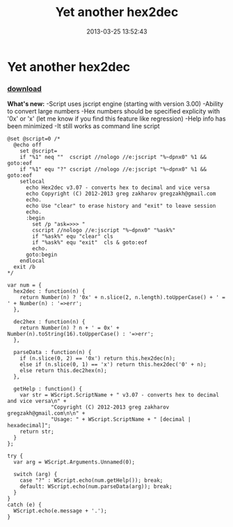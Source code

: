 ﻿---
pid:            4040
poster:         greg zakharov
title:          Yet another hex2dec
date:           2013-03-25 13:52:43
format:         text
parent:         0
parent:         0

---

# Yet another hex2dec

### [download](4040.txt)

**What's new:**
-Script uses jscript engine (starting with version 3.00)
-Ability to convert large numbers
-Hex numbers should be specified explicity with '0x' or 'x' (let me know if you find this feature like regression)
-Help info has been minimized
-It still works as command line script

```text
@set @script=0 /*
  @echo off
    set @script=
    if "%1" neq ""  cscript //nologo //e:jscript "%~dpnx0" %1 && goto:eof
    if "%1" equ "?" cscript //nologo //e:jscript "%~dpnx0" %1 && goto:eof
    setlocal
      echo Hex2dec v3.07 - converts hex to decimal and vice versa
      echo Copyright (C) 2012-2013 greg zakharov gregzakh@gmail.com
      echo.
      echo Use "clear" to erase history and "exit" to leave session
      echo.
      :begin
        set /p "ask=>>> "
        cscript //nologo //e:jscript "%~dpnx0" "%ask%"
        if "%ask%" equ "clear" cls
        if "%ask%" equ "exit"  cls & goto:eof
        echo.
      goto:begin
    endlocal
  exit /b
*/

var num = {
  hex2dec : function(n) {
    return Number(n) ? '0x' + n.slice(2, n.length).toUpperCase() + ' = ' + Number(n) : '=>err';
  },

  dec2hex : function(n) {
    return Number(n) ? n + ' = 0x' + Number(n).toString(16).toUpperCase() : '=>err';
  },

  parseData : function(n) {
    if (n.slice(0, 2) == '0x') return this.hex2dec(n);
    else if (n.slice(0, 1) == 'x') return this.hex2dec('0' + n);
    else return this.dec2hex(n);
  },

  getHelp : function() {
    var str = WScript.ScriptName + " v3.07 - converts hex to decimal and vice versa\n" +
              "Copyright (C) 2012-2013 greg zakharov gregzakh@gmail.com\n\n" +
              "Usage: " + WScript.ScriptName + " [decimal | hexadecimal]";
    return str;
  }
};

try {
  var arg = WScript.Arguments.Unnamed(0);

  switch (arg) {
    case "?" : WScript.echo(num.getHelp()); break;
    default: WScript.echo(num.parseData(arg)); break;
  }
}
catch (e) {
  WScript.echo(e.message + '.');
}
```
